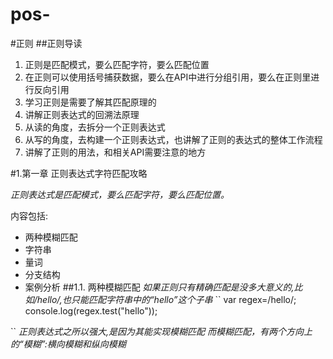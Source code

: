 # pos-
#正则
##正则导读
1. 正则是匹配模式，要么匹配字符，要么匹配位置
2. 在正则可以使用括号捕获数据，要么在API中进行分组引用，要么在正则里进行反向引用
3. 学习正则是需要了解其匹配原理的
4. 讲解正则表达式的回溯法原理
5. 从读的角度，去拆分一个正则表达式
6. 从写的角度，去构建一个正则表达式，也讲解了正则的表达式的整体工作流程
7. 讲解了正则的用法，和相关API需要注意的地方

#1.第一章  正则表达式字符匹配攻略

*正则表达式是匹配模式，要么匹配字符，要么匹配位置。*

内容包括:
- 两种模糊匹配
- 字符串
- 量词
- 分支结构
- 案例分析
##1.1. 两种模糊匹配
*如果正则只有精确匹配是没多大意义的,比如/hello/,也只能匹配字符串中的“hello”这个子串*
``
 var regex=/hello/;
 console.log(regex.test("hello"));

``
*正则表达式之所以强大,是因为其能实现模糊匹配*
*而模糊匹配，有两个方向上的“模糊”:横向模糊和纵向模糊*


